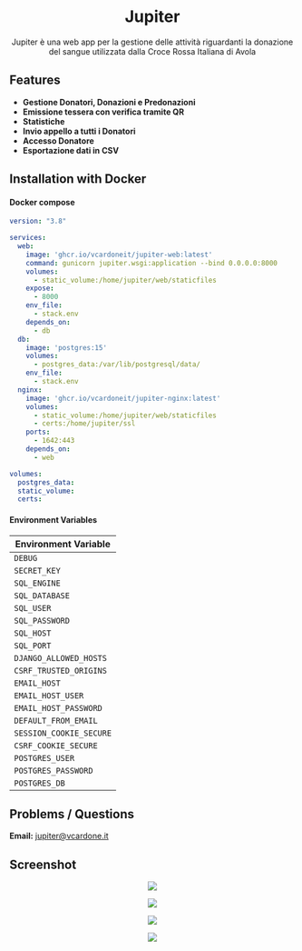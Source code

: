 <h1 align="center">Jupiter</h1>
<p align="center">Jupiter è una web app per la gestione delle attività riguardanti la donazione del sangue utilizzata dalla Croce Rossa Italiana di Avola

## Features
- **Gestione Donatori, Donazioni e Predonazioni**
- **Emissione tessera con verifica tramite QR**
- **Statistiche**
- **Invio appello a tutti i Donatori**
- **Accesso Donatore**
- **Esportazione dati in CSV**

## Installation with Docker
#### Docker compose
```yaml
version: "3.8"

services:
  web:
    image: 'ghcr.io/vcardoneit/jupiter-web:latest'
    command: gunicorn jupiter.wsgi:application --bind 0.0.0.0:8000
    volumes:
      - static_volume:/home/jupiter/web/staticfiles
    expose:
      - 8000
    env_file:
      - stack.env
    depends_on:
      - db
  db:
    image: 'postgres:15'
    volumes:
      - postgres_data:/var/lib/postgresql/data/
    env_file:
      - stack.env
  nginx:
    image: 'ghcr.io/vcardoneit/jupiter-nginx:latest'
    volumes:
      - static_volume:/home/jupiter/web/staticfiles
      - certs:/home/jupiter/ssl
    ports:
      - 1642:443
    depends_on:
      - web

volumes:
  postgres_data:
  static_volume:
  certs:
```

#### Environment Variables
| Environment Variable  |
| ------------- |
| `DEBUG` |
| `SECRET_KEY` |
| `SQL_ENGINE` |
| `SQL_DATABASE` |
| `SQL_USER` |
| `SQL_PASSWORD` |
| `SQL_HOST` |
| `SQL_PORT` |
| `DJANGO_ALLOWED_HOSTS` |
| `CSRF_TRUSTED_ORIGINS` |
| `EMAIL_HOST` |
| `EMAIL_HOST_USER` |
| `EMAIL_HOST_PASSWORD` |
| `DEFAULT_FROM_EMAIL` |
| `SESSION_COOKIE_SECURE` |
| `CSRF_COOKIE_SECURE` |
| `POSTGRES_USER` |
| `POSTGRES_PASSWORD` |
| `POSTGRES_DB` |

## Problems / Questions
<b>Email:</b> jupiter@vcardone.it

## Screenshot
<p align="center"><img src="https://i.imgur.com/qSCCRDQ.png"></p>
<p align="center"><img src="https://i.imgur.com/DEfwXzI.png"></p>
<p align="center"><img src="https://i.imgur.com/AfWo6JU.png"></p>
<p align="center"><img src="https://i.imgur.com/gngm488.png"></p>
